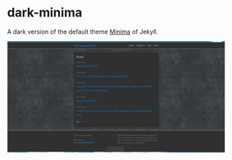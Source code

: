 # dark-minima
A dark version of the default theme [Minima](https://github.com/jekyll/minima) of Jekyll.

![](screenshot.png)

